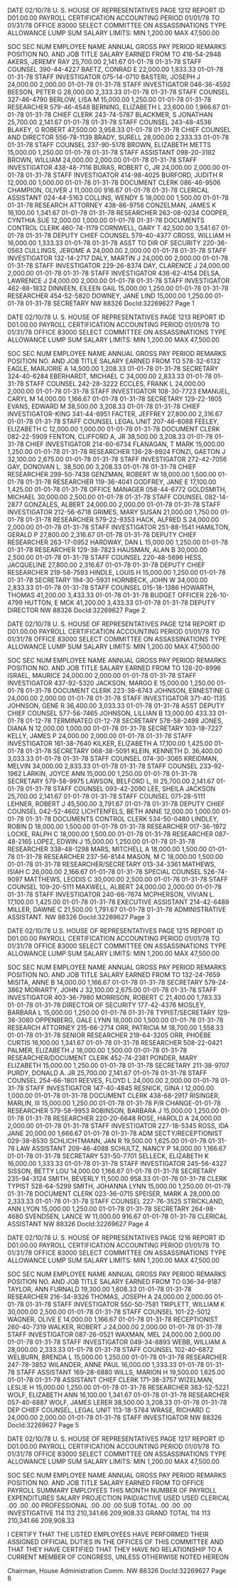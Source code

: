 DATE 02/10/78 U. S. HOUSE OF REPRESENTATIVES PAGE 1212
REPORT ID D01.00.00 PAYROLL CERTIFICATION
ACCOUNTING PERIOD 01/01/78 TO 01/31/78
OFFICE 83000 SELECT COMMITTEE ON ASSASSINATIONS
TYPE ALLOWANCE LUMP SUM SALARY LIMITS: MIN 1,200.00 MAX 47,500.00

SOC SEC NUM EMPLOYEE NAME ANNUAL GROSS PAY PERIOD REMARKS
POSITION NO. AND JOB TITLE SALARY EARNED FROM TO
416-54-2948 AKERS, JEREMY RAY 25,700.00 2,141.67 01-01-78 01-31-78
STAFF COUNSEL
390-44-4227 BAETZ, CONRAD E 22,000.00 1,833.33 01-01-78 01-31-78
STAFF INVESTIGATOR
075-14-0710 BASTERI, JOSEPH J 24,000.00 2,000.00 01-01-78 01-31-78
STAFF INVESTIGATOR
046-36-4592 BEESON, PETER G 28,000.00 2,333.33 01-01-78 01-31-78
STAFF COUNSEL
327-46-4790 BERLOW, LISA M 15,000.00 1,250.00 01-01-78 01-31-78
RESEARCHER
579-46-4548 BERNING, ELIZABETH L 23,600.00 1,966.67 01-01-78 01-31-78
CHIEF CLERK
243-74-5787 BLACKMER, S JONATHAN 25,700.00 2,141.67 01-01-78 01-31-78
STAFF COUNSEL
243-48-4536 BLAKEY, G ROBERT 47,500.00 3,958.33 01-01-78 01-31-78
CHIEF COUNSEL AND DIRECTOR
556-78-1139 BRADY, SURELL 28,000.00 2,333.33 01-01-78 01-31-78
STAFF COUNSEL
237-90-5178 BROWN, ELIZABETH METTS 15,000.00 1,250.00 01-01-78 01-31-78
STAFF ASSISTANT
098-20-3182 BROWN, WILLIAM 24,000.00 2,000.00 01-01-78 01-31-78
STAFF INVESTIGATOR
438-48-7116 BURAS, ROBERT C, JR 24,000.00 2,000.00 01-01-78 01-31-78
STAFF INVESTIGATOR
414-98-4025 BURFORD, JUDITH R 12,000.00 1,000.00 01-01-78 01-31-78
DOCUMENT CLERK
086-46-9506 CHAMPION, OLIVER J 11,000.00 916.67 01-01-78 01-31-78
CLERICAL ASSISTANT
024-44-5163 COLLINS, WENDY S 18,000.00 1,500.00 01-01-78 01-31-78
RESEARCH ATTORNEY
438-86-9756 CONZELMAN, JAMES K 16,100.00 1,341.67 01-01-78 01-31-78
RESEARCHER
263-08-0234 COOPER, CYNTHIA SUE 12,000.00 1,000.00 01-01-78 01-31-78
DOCUMENTS CONTROL CLERK
460-74-1179 CORNWELL, GARY T 42,500.00 3,541.67 01-01-78 01-31-78
DEPUTY CHIEF COUNSEL
579-40-4377 CROSS, WILLIAM H 16,000.00 1,333.33 01-01-78 01-31-78
ASST TO DIR OF SECURITY
220-36-0563 CULLINGS, JEROME A 24,000.00 2,000.00 01-01-78 01-31-78
STAFF INVESTIGATOR
132-14-2717 DALY, MARTIN J 24,000.00 2,000.00 01-01-78 01-31-78
STAFF INVESTIGATOR
229-26-8374 DAY, CLARENCE J 24,000.00 2,000.00 01-01-78 01-31-78
STAFF INVESTIGATOR
436-62-4154 DELSA, LAWRENCE J 24,000.00 2,000.00 01-01-78 01-31-78
STAFF INVESTIGATOR
462-88-1832 DINNEEN, EILEEN GAIL 15,000.00 1,250.00 01-01-78 01-31-78
RESEARCHER
454-52-5820 DOWNEY, JANE LIND 15,000.00 1,250.00 01-01-78 01-31-78
SECRETARY
NW 88326 DocId:32269627 Page 1

DATE 02/10/78 U. S. HOUSE OF REPRESENTATIVES PAGE 1213
REPORT ID D01.00.00 PAYROLL CERTIFICATION
ACCOUNTING PERIOD 01/01/78 TO 01/31/78
OFFICE 83000 SELECT COMMITTEE ON ASSASSINATIONS
TYPE ALLOWANCE LUMP SUM SALARY LIMITS: MIN 1,200.00 MAX 47,500.00

SOC SEC NUM EMPLOYEE NAME ANNUAL GROSS PAY PERIOD REMARKS
POSITION NO. AND JOB TITLE SALARY EARNED FROM TO
578-32-6132 EAGLE, MARJORIE A 14,500.00 1,208.33 01-01-78 01-31-78
SECRETARY
324-40-6284 EBERHARDT, MICHAEL C 34,000.00 2,833.33 01-01-78 01-31-78
STAFF COUNSEL
242-28-3222 ECCLES, FRANK L 24,000.00 2,000.00 01-01-78 01-31-78
STAFF INVESTIGATOR
108-30-7723 EMANUEL, CARYL M 14,000.00 1,166.67 01-01-78 01-31-78
SECRETARY
129-22-1805 EVANS, EDWARD M 38,500.00 3,208.33 01-01-78 01-31-78
CHIEF INVESTIGATOR-KING
341-44-6951 FACTER, JEFFREY 27,800.00 2,316.67 01-01-78 01-31-78
STAFF COUNSEL LEGAL UNIT
207-46-8088 FEELEY, ELIZABETH C 12,000.00 1,000.00 01-01-78 01-31-78
DOCUMENT CLERK
082-22-5909 FENTON, CLIFFORD A, JR 38,500.00 3,208.33 01-01-78 01-31-78
CHIEF INVESTIGATOR
214-60-6734 FLANAGAN, T MARK 15,000.00 1,250.00 01-01-78 01-31-78
RESEARCHER
136-28-8924 FONZI, GAETON J 32,100.00 2,675.00 01-01-78 01-31-78
STAFF INVESTIGATOR
272-42-7056 GAY, DONOVAN L. 38,500.00 3,208.33 01-01-78 01-31-78
CHIEF RESEARCHER
299-50-7438 GENZMAN, ROBERT W 18,000.00 1,500.00 01-01-78 01-31-78
RESEARCHER
119-36-4041 GODFREY, JANE E 17,100.00 1,425.00 01-01-78 01-31-78
OFFICE MANAGER
058-44-6772 GOLDSMITH, MICHAEL 30,000.00 2,500.00 01-01-78 01-31-78
STAFF COUNSEL
082-14-2877 GONZALES, ALBERT 24,000.00 2,000.00 01-01-78 01-31-78
STAFF INVESTIGATOR
212-56-6718 GRIMES, MARY SUSAN 21,000.00 1,750.00 01-01-78 01-31-78
RESEARCHER
579-22-9353 HACK, ALFRED S 24,000.00 2,000.00 01-01-78 01-31-78
STAFF INVESTIGATOR
251-88-1541 HAMILTON, GERALD P 27,800.00 2,316.67 01-01-78 01-31-78
DEPUTY CHIEF RESEARCHER
263-17-0952 HARDWAY, DAN L 15,000.00 1,250.00 01-01-78 01-31-78
RESEARCHER
129-38-7823 HAUSMAN, ALAN B 30,000.00 2,500.00 01-01-78 01-31-78
STAFF COUNSEL
220-48-5696 HESS, JACQUELINE 27,800.00 2,316.67 01-01-78 01-31-78
DEPUTY CHIEF RESEARCHER
219-58-7593 HINDLE, LOUIS H 15,000.00 1,250.00 01-01-78 01-31-78
SECRETARY
194-30-5931 HORNBECK, JOHN W 34,000.00 2,833.33 01-01-78 01-31-78
STAFF COUNSEL
015-18-1386 HOWARTH, THOMAS 41,200.00 3,433.33 01-01-78 01-31-78
BUDGET OFFICER
226-10-4799 HUTTON, E MCK 41,200.00 3,433.33 01-01-78 01-31-78
DEPUTY DIRECTOR
NW 88326 DocId:32269627 Page 2

DATE 02/10/78 U. S. HOUSE OF REPRESENTATIVES PAGE 1214
REPORT ID D01.00.00 PAYROLL CERTIFICATION
ACCOUNTING PERIOD 01/01/78 TO 01/31/78
OFFICE 83000 SELECT COMMITTEE ON ASSASSINATIONS
TYPE ALLOWANCE LUMP SUM SALARY LIMITS: MIN 1,200.00 MAX 47,500.00

SOC SEC NUM EMPLOYEE NAME ANNUAL GROSS PAY PERIOD REMARKS
POSITION NO. AND JOB TITLE SALARY EARNED FROM TO
128-20-8996 ISRAEL, MAURICE 24,000.00 2,000.00 01-01-78 01-31-78
STAFF INVESTIGATOR
437-92-5320 JACKSON, MARGO E 15,000.00 1,250.00 01-01-78 01-31-78
DOCUMENT CLERK
223-38-6743 JOHNSON, ERNESTINE G 24,000.00 2,000.00 01-01-78 01-31-78
STAFF INVESTIGATOR
371-40-1135 JOHNSON, GENE R 36,400.00 3,033.33 01-01-78 01-31-78
ASST DEPUTY CHIEF COUNSEL
577-56-7465 JOHNSON, LILLIAN B 13,000.00 433.33 01-01-78 01-12-78 TERMINATED 01-12-78
SECRETARY
578-58-2498 JONES, DIANA N 12,000.00 1,000.00 01-01-78 01-31-78
SECRETARY
103-18-7227 KELLY, JAMES P 24,000.00 2,000.00 01-01-78 01-31-78
STAFF INVESTIGATOR
161-38-7640 KILKER, ELIZABETH A 17,100.00 1,425.00 01-01-78 01-31-78
SECRETARY
068-38-5091 KLEIN, KENNETH D. 36,400.00 3,033.33 01-01-78 01-31-78
STAFF COUNSEL
074-30-3065 KREIDMAN, MELVIN 34,000.00 2,833.33 01-01-78 01-31-78
STAFF COUNSEL
233-92-1962 LARKIN, JOYCE ANN 15,000.00 1,250.00 01-01-78 01-31-78
SECRETARY
579-58-9975 LAWSON, BELFORD L, III 25,700.00 2,141.67 01-01-78 01-31-78
STAFF COUNSEL
093-42-2090 LEE, SHEILA JACKSON 25,700.00 2,141.67 01-01-78 01-31-78
STAFF COUNSEL
071-28-5111 LEHNER, ROBERT J 45,500.00 3,791.67 01-01-78 01-31-78
DEPUTY CHIEF COUNSEL
042-52-4602 LICHTENFELS, BETH ANNE 12,000.00 1,000.00 01-01-78 01-31-78
DOCUMENTS CONTROL CLERK
534-50-0480 LINDLEY, ROBIN D 18,000.00 1,500.00 01-01-78 01-31-78
RESEARCHER
017-36-1972 LOCKE, RALPH C 18,000.00 1,500.00 01-01-78 01-31-78
RESEARCHER
087-48-2165 LOPEZ, EDWIN J 15,000.00 1,250.00 01-01-78 01-31-78
RESEARCHER
338-48-1298 MARS, MITCHELL A 18,000.00 1,500.00 01-01-78 01-31-78
RESEARCHER
237-56-8144 MASON, M C 18,000.00 1,500.00 01-01-78 01-31-78
RESEARCHER/SECRETARY
013-34-3361 MATHEWS, ISIAH C 26,000.00 2,166.67 01-01-78 01-31-78
SPECIAL COUNSEL
526-74-9097 MATTHEWS, LEODIS C 30,000.00 2,500.00 01-01-78 01-31-78
STAFF COUNSEL
109-20-5111 MAXWELL, ALBERT 24,000.00 2,000.00 01-01-78 01-31-78
STAFF INVESTIGATOR
240-66-7674 MCPHERSON, VIVIAN L. 17,100.00 1,425.00 01-01-78 01-31-78
EXECUTIVE ASSISTANT
214-42-6489 MILLER, DAWNE C 21,500.00 1,791.67 01-01-78 01-31-78
ADMINISTRATIVE ASSISTANT.
NW 88326 DocId:32269627 Page 3

DATE 02/10/78 U.S. HOUSE OF REPRESENTATIVES PAGE 1215
REPORT ID D01.00.00 PAYROLL CERTIFICATION
ACCOUNTING PERIOD 01/01/78 TO 01/31/78
OFFICE 83000 SELECT COMMITTEE ON ASSASSINATIONS
TYPE ALLOWANCE LUMP SUM SALARY LIMITS: MIN 1,200.00 MAX 47,500.00

SOC SEC NUM EMPLOYEE NAME ANNUAL GROSS PAY PERIOD REMARKS
POSITION NO. AND JOB TITLE SALARY EARNED FROM TO
132-24-7659 MISITA, ANNE B 14,000.00 1,166.67 01-01-78 01-31-78
SECRETARY
579-24-3862 MORIARTY, JOHN J 32,100.00 2,675.00 01-01-78 01-31-78
STAFF INVESTIGATOR
403-36-7980 MORRISON, ROBERT C 21,400.00 1,783.33 01-01-78 01-31-78
DIRECTOR OF SECURITY
177-42-4376 MOSLEY, BARBARA L 15,000.00 1,250.00 01-01-78 01-31-78
TYPIST/SECRETARY
129-36-3080 OPPENBERG, GALE LYNN 18,000.00 1,500.00 01-01-78 01-31-78
RESEARCH ATTORNEY
215-66-2714 ORR, PATRICIA M 18,700.00 1,558.33 01-01-78 01-31-78
SENIOR RESEARCHER
219-64-3205 ORR, PHOEBE CURTIS 16,100.00 1,341.67 01-01-78 01-31-78
RESEARCHER
508-22-0421 PALMER, ELIZABETH J 18,000.00 1,500.00 01-01-78 01-31-78
RESEARCHER/DOCUMENT CLERK
452-74-2381 PONDER, MARY ELIZABETH 15,000.00 1,250.00 01-01-78 01-31-78
SECRETARY
211-38-9707 PURDY, DONALD A. JR 25,700.00 2,141.67 01-01-78 01-31-78
STAFF COUNSEL
254-66-1801 REEVES, FLOYD L 24,000.00 2,000.00 01-01-78 01-31-78
STAFF INVESTIGATOR
147-40-4845 RESNICK, GINA I 12,000.00 1,000.00 01-01-78 01-31-78
DOCUMENT CLERK
438-68-2917 RISINGER, MARLIN, III 15,000.00 1,250.00 01-01-78 01-31-78 P/R CHANGE-01-01-78
RESEARCHER
579-58-9953 ROBINSON, BARBARA J 15,000.00 1,250.00 01-01-78 01-31-78
RESEARCHER
220-20-6648 ROSE, HAROLD A 24,000.00 2,000.00 01-01-78 01-31-78
STAFF INVESTIGATOR
227-18-5345 ROSS, IDA JANE 20,000.00 1,666.67 01-01-78 01-31-78
ADM SECTY/RECEPTIONIST
029-38-8530 SCHLICHTMANN, JAN R 19,500.00 1,625.00 01-01-78 01-31-78
LAW ASSISTANT
209-46-4088 SCHULTZ, NANCY P 14,000.00 1,166.67 01-01-78 01-31-78
SECRETARY
531-50-7701 SELLECK, ELIZABETH K 16,000.00 1,333.33 01-01-78 01-31-78
STAFF INVESTIGATOR
245-56-4327 SISSON, BETTY LOU 14,000.00 1,166.67 01-01-78 01-31-78
SECRETARY
235-94-3124 SMITH, BEVERLY 11,500.00 958.33 01-01-78 01-31-78
CLERK TYPIST
528-64-5299 SMITH, JOHANNA LYNN 15,000.00 1,250.00 01-01-78 01-31-78
DOCUMENT CLERK
023-36-0715 SPEISER, MARK A 28,000.00 2,333.33 01-01-78 01-31-78
STAFF COUNSEL
227-76-3525 STRICKLAND, ANN LYON 15,000.00 1,250.00 01-01-78 01-31-78
SECRETARY
264-98-4680 SVENDSEN, LANCE W 11,000.00 916.67 01-01-78 01-31-78
CLERICAL ASSISTANT
NW 88326 DocId:32269627 Page 4

DATE 02/10/78 U. S. HOUSE OF REPRESENTATIVES PAGE 1216
REPORT ID D01.00.00 PAYROLL CERTIFICATION
ACCOUNTING PERIOD 01/01/78 TO 01/31/78
OFFICE 83000 SELECT COMMITTEE ON ASSASSINATIONS
TYPE ALLOWANCE LUMP SUM SALARY LIMITS: MIN 1,200.00 MAX 47,500.00

SOC SEC NUM EMPLOYEE NAME ANNUAL GROSS PAY PERIOD REMARKS
POSITION NO. AND JOB TITLE SALARY EARNED FROM TO
036-34-9187 TAYLOR, ANN FURNALD 19,300.00 1,608.33 01-01-78 01-31-78
RESEARCHER
216-34-9326 THOMAS, JOSEPH A 24,000.00 2,000.00 01-01-78 01-31-78
STAFF INVESTIGATOR
550-50-7581 TRIPLETT, WILLIAM K 30,000.00 2,500.00 01-01-78 01-31-78
STAFF COUNSEL
101-22-5012 WAGNER, OLIVE E 14,000.00 1,166.67 01-01-78 01-31-78
RECEPTIONIST
260-40-7319 WALKER, ROBERT J 24,000.00 2,000.00 01-01-78 01-31-78
STAFF INVESTIGATOR
087-26-0521 WAXMAN, MEL 24,000.00 2,000.00 01-01-78 01-31-78
STAFF INVESTIGATOR
049-34-8893 WEBB, WILLIAM A 28,000.00 2,333.33 01-01-78 01-31-78
STAFF COUNSEL
102-40-6872 WELBURN, BRENDA L 15,000.00 1,250.00 01-01-78 01-31-78
RESEARCHER
247-78-3852 WILANDER, ANNE PAUL 16,000.00 1,333.33 01-01-78 01-31-78
STAFF ASSISTANT
169-28-6880 WILLS, MARION H 19,500.00 1,625.00 01-01-78 01-31-78
ASSISTANT CHIEF CLERK
171-38-3757 WIZELMAN, LESLIE H 15,000.00 1,250.00 01-01-78 01-31-78
RESEARCHER
383-52-5221 WOLF, ELIZABETH ANN 16,100.00 1,341.67 01-01-78 01-31-78
RESEARCHER
057-40-6887 WOLF, JAMES LERER 38,500.00 3,208.33 01-01-78 01-31-78
DEP CHIEF COUNSEL, LEGAL UNIT
113-18-5784 WRASE, RICHARD C 24,000.00 2,000.00 01-01-78 01-31-78
STAFF INVESTIGATOR
NW 88326 DocId:32269627 Page 5

DATE 02/10/78 U. S. HOUSE OF REPRESENTATIVES PAGE 1217
REPORT ID D01.00.00 PAYROLL CERTIFICATION
ACCOUNTING PERIOD 01/01/78 TO 01/31/78
OFFICE 83000 SELECT COMMITTEE ON ASSASSINATIONS
TYPE ALLOWANCE LUMP SUM SALARY LIMITS: MIN 1,200.00 MAX 47,500.00

SOC SEC NUM EMPLOYEE NAME ANNUAL GROSS PAY PERIOD REMARKS
POSITION NO. AND JOB TITLE SALARY EARNED FROM TO
OFFICE PAYROLL SUMMARY
EMPLOYEES THIS MONTH
NUMBER OF PAYROLL EXPENDITURES SALARY PROJECTION
PAID/ACTIVE USED USED
CLERICAL .00 .00 .00
PROFESSIONAL .00 .00 .00
SUB TOTAL .00 .00 .00
INVESTIGATIVE 114 113 210,341.66 209,908.33
GRAND TOTAL 114 113 210,341.66 209,908.33

I CERTIFY THAT THE LISTED EMPLOYEES HAVE PERFORMED THEIR
ASSIGNED OFFICIAL DUTIES IN THE OFFICES OF THIS COMMITTEE
AND THAT THEY HAVE CERTIFIED THAT THEY HAVE NO
RELATIONSHIP TO A CURRENT MEMBER OF CONGRESS, UNLESS
OTHERWISE NOTED HEREON

Chairman, House Administration Comm.
NW 88326 DocId:32269627 Page 6
